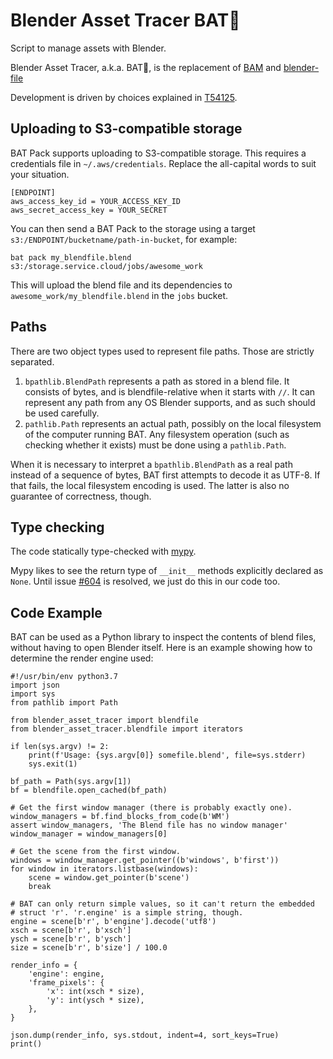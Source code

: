 # Blender Asset Tracer BAT🦇

Script to manage assets with Blender.

Blender Asset Tracer, a.k.a. BAT🦇, is the replacement of
[BAM](https://developer.blender.org/diffusion/BAM/) and
[blender-file](https://developer.blender.org/source/blender-file/)

Development is driven by choices explained in [T54125](https://developer.blender.org/T54125).


## Uploading to S3-compatible storage

BAT Pack supports uploading to S3-compatible storage. This requires a credentials file in
`~/.aws/credentials`. Replace the all-capital words to suit your situation.

    [ENDPOINT]
    aws_access_key_id = YOUR_ACCESS_KEY_ID
    aws_secret_access_key = YOUR_SECRET

You can then send a BAT Pack to the storage using a target `s3:/ENDPOINT/bucketname/path-in-bucket`,
for example:

    bat pack my_blendfile.blend s3:/storage.service.cloud/jobs/awesome_work

This will upload the blend file and its dependencies to `awesome_work/my_blendfile.blend` in
the `jobs` bucket.


## Paths

There are two object types used to represent file paths. Those are strictly separated.

1. `bpathlib.BlendPath` represents a path as stored in a blend file. It consists of bytes, and is
   blendfile-relative when it starts with `//`. It can represent any path from any OS Blender
   supports, and as such should be used carefully.
2. `pathlib.Path` represents an actual path, possibly on the local filesystem of the computer
   running BAT. Any filesystem operation (such as checking whether it exists) must be done using a
   `pathlib.Path`.

When it is necessary to interpret a `bpathlib.BlendPath` as a real path instead of a sequence of
bytes, BAT first attempts to decode it as UTF-8. If that fails, the local filesystem encoding is
used. The latter is also no guarantee of correctness, though.


## Type checking

The code statically type-checked with [mypy](http://mypy-lang.org/).

Mypy likes to see the return type of `__init__` methods explicitly declared as `None`. Until issue
[#604](https://github.com/python/mypy/issues/604) is resolved, we just do this in our code too.


## Code Example

BAT can be used as a Python library to inspect the contents of blend files, without having to
open Blender itself. Here is an example showing how to determine the render engine used:

    #!/usr/bin/env python3.7
    import json
    import sys
    from pathlib import Path

    from blender_asset_tracer import blendfile
    from blender_asset_tracer.blendfile import iterators

    if len(sys.argv) != 2:
        print(f'Usage: {sys.argv[0]} somefile.blend', file=sys.stderr)
        sys.exit(1)

    bf_path = Path(sys.argv[1])
    bf = blendfile.open_cached(bf_path)

    # Get the first window manager (there is probably exactly one).
    window_managers = bf.find_blocks_from_code(b'WM')
    assert window_managers, 'The Blend file has no window manager'
    window_manager = window_managers[0]

    # Get the scene from the first window.
    windows = window_manager.get_pointer((b'windows', b'first'))
    for window in iterators.listbase(windows):
        scene = window.get_pointer(b'scene')
        break

    # BAT can only return simple values, so it can't return the embedded
    # struct 'r'. 'r.engine' is a simple string, though.
    engine = scene[b'r', b'engine'].decode('utf8')
    xsch = scene[b'r', b'xsch']
    ysch = scene[b'r', b'ysch']
    size = scene[b'r', b'size'] / 100.0

    render_info = {
        'engine': engine,
        'frame_pixels': {
            'x': int(xsch * size),
            'y': int(ysch * size),
        },
    }

    json.dump(render_info, sys.stdout, indent=4, sort_keys=True)
    print()
